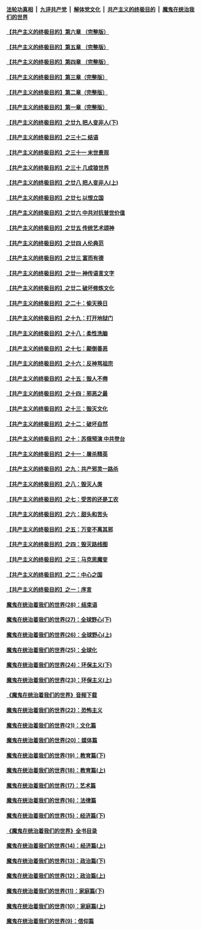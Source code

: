 

####  [法轮功真相](../../../../basic/blob/master/README.md?t=07081902) &nbsp;|&nbsp; [九评共产党](../../../../9ping.md/blob/master/README.md?t=07081902) &nbsp;|&nbsp; [解体党文化](../../../../jtdwh.md/blob/master/README.md?t=07081902)  &nbsp;|&nbsp; [共产主义的终极目的](../../../../gczydzjmd.md/blob/master/README.md?t=07081902) &nbsp;|&nbsp; [魔鬼在统治我们的世界](../../../../mgztzwmdsj.md/blob/master/README.md?t=07081902) 

#### [【共产主义的终极目的】第六章 （完整版）](../pages/nsc422/n11428913.md?t=07081902) 

#### [【共产主义的终极目的】第五章 （完整版）](../pages/nsc422/n11428912.md?t=07081902) 

#### [【共产主义的终极目的】第四章 （完整版）](../pages/nsc422/n11428907.md?t=07081902) 

#### [【共产主义的终极目的】第三章（完整版）](../pages/nsc422/n11428848.md?t=07081902) 

#### [【共产主义的终极目的】第二章（完整版）](../pages/nsc422/n11428831.md?t=07081902) 

#### [【共产主义的终极目的】第一章（完整版）](../pages/nsc422/n11417651.md?t=07081902) 

#### [【共产主义的终极目的】之廿九 把人变非人(下)](../pages/nsc422/n11344140.md?t=07081902) 

#### [【共产主义的终极目的】之三十二 结语](../pages/nsc422/n11360535.md?t=07081902) 

#### [【共产主义的终极目的】之三十一 末世景观](../pages/nsc422/n11351129.md?t=07081902) 

#### [【共产主义的终极目的】之三十 几成狼世界](../pages/nsc422/n11348280.md?t=07081902) 

#### [【共产主义的终极目的】之廿八 把人变非人(上)](../pages/nsc422/n11340492.md?t=07081902) 

#### [【共产主义的终极目的】之廿七 以恨立国](../pages/nsc422/n11336944.md?t=07081902) 

#### [【共产主义的终极目的】之廿六 中共对抗普世价值](../pages/nsc422/n11324785.md?t=07081902) 

#### [【共产主义的终极目的】之廿五 传统艺术颂神](../pages/nsc422/n11296396.md?t=07081902) 

#### [【共产主义的终极目的】之廿四 人伦典范](../pages/nsc422/n11296397.md?t=07081902) 

#### [【共产主义的终极目的】之廿三 富而有德](../pages/nsc422/n11283598.md?t=07081902) 

#### [【共产主义的终极目的】之廿一 神传语言文字](../pages/nsc422/n11263265.md?t=07081902) 

#### [【共产主义的终极目的】之廿二 破坏修炼文化](../pages/nsc422/n11245728.md?t=07081902) 

#### [【共产主义的终极目的】之二十：偷天换日](../pages/nsc422/n11238846.md?t=07081902) 

#### [【共产主义的终极目的】之十九：打开地狱门](../pages/nsc422/n11206376.md?t=07081902) 

#### [【共产主义的终极目的】之十八：柔性洗脑](../pages/nsc422/n11199994.md?t=07081902) 

#### [【共产主义的终极目的】之十七：颠倒善恶](../pages/nsc422/n11179782.md?t=07081902) 

#### [【共产主义的终极目的】之十六：反神骂祖宗](../pages/nsc422/n11166798.md?t=07081902) 

#### [【共产主义的终极目的】之十五：毁人不倦](../pages/nsc422/n11166792.md?t=07081902) 

#### [【共产主义的终极目的】之十四：邪恶之最](../pages/nsc422/n11150249.md?t=07081902) 

#### [【共产主义的终极目的】之十三：毁灭文化](../pages/nsc422/n11135227.md?t=07081902) 

#### [【共产主义的终极目的】之十二：破坏自然](../pages/nsc422/n11135214.md?t=07081902) 

#### [【共产主义的终极目的】之十：苏俄预演 中共登台](../pages/nsc422/n11118424.md?t=07081902) 

#### [【共产主义的终极目的】之十一：屠杀精英](../pages/nsc422/n11118442.md?t=07081902) 

#### [【共产主义的终极目的】之九：共产邪灵一路杀](../pages/nsc422/n11114139.md?t=07081902) 

#### [【共产主义的终极目的】之八：毁灭人类](../pages/nsc422/n11108503.md?t=07081902) 

#### [【共产主义的终极目的】之七：受苦的还是工农](../pages/nsc422/n11101809.md?t=07081902) 

#### [【共产主义的终极目的】之六：甜头和苦头](../pages/nsc422/n11096971.md?t=07081902) 

#### [【共产主义的终极目的】之五：万变不离其邪](../pages/nsc422/n11091285.md?t=07081902) 

#### [【共产主义的终极目的】之四：毁灭路线图](../pages/nsc422/n11086284.md?t=07081902) 

#### [【共产主义的终极目的】之三：马克思魔变](../pages/nsc422/n11061941.md?t=07081902) 

#### [【共产主义的终极目的】之二：中心之国](../pages/nsc422/n11047728.md?t=07081902) 

#### [【共产主义的终极目的】之一：序言](../pages/nsc422/n11086077.md?t=07081902) 

#### [魔鬼在统治着我们的世界(28)：结束语](../pages/nsc422/n10936246.md?t=07081902) 

#### [魔鬼在统治着我们的世界(27)：全球野心(下)](../pages/nsc422/n10928319.md?t=07081902) 

#### [魔鬼在统治着我们的世界(26)：全球野心(上)](../pages/nsc422/n10900318.md?t=07081902) 

#### [魔鬼在统治着我们的世界(25)：全球化](../pages/nsc422/n10788205.md?t=07081902) 

#### [魔鬼在统治着我们的世界(24)：环保主义(下)](../pages/nsc422/n10695307.md?t=07081902) 

#### [魔鬼在统治着我们的世界(23)：环保主义(上)](../pages/nsc422/n10688613.md?t=07081902) 

#### [《魔鬼在统治着我们的世界》音频下载](../pages/nsc422/n10635553.md?t=07081902) 

#### [魔鬼在统治着我们的世界(22)：恐怖主义](../pages/nsc422/n10614727.md?t=07081902) 

#### [魔鬼在统治着我们的世界(21)：文化篇](../pages/nsc422/n10597706.md?t=07081902) 

#### [魔鬼在统治着我们的世界(20)：媒体篇](../pages/nsc422/n10586579.md?t=07081902) 

#### [魔鬼在统治着我们的世界(19)：教育篇(下)](../pages/nsc422/n10564808.md?t=07081902) 

#### [魔鬼在统治着我们的世界(18)：教育篇(上)](../pages/nsc422/n10526970.md?t=07081902) 

#### [魔鬼在统治着我们的世界(17)：艺术篇](../pages/nsc422/n10499093.md?t=07081902) 

#### [魔鬼在统治着我们的世界(16)：法律篇](../pages/nsc422/n10485969.md?t=07081902) 

#### [魔鬼在统治着我们的世界(15)：经济篇(下)](../pages/nsc422/n10469975.md?t=07081902) 

#### [《魔鬼在统治着我们的世界》全书目录](../pages/nsc422/n10464261.md?t=07081902) 

#### [魔鬼在统治着我们的世界(14)：经济篇(上)](../pages/nsc422/n10457370.md?t=07081902) 

#### [魔鬼在统治着我们的世界(13)：政治篇(下)](../pages/nsc422/n10448270.md?t=07081902) 

#### [魔鬼在统治着我们的世界(12)：政治篇(上)](../pages/nsc422/n10444576.md?t=07081902) 

#### [魔鬼在统治着我们的世界(11)：家庭篇(下)](../pages/nsc422/n10440961.md?t=07081902) 

#### [魔鬼在统治着我们的世界(10)：家庭篇(上)](../pages/nsc422/n10435448.md?t=07081902) 

#### [魔鬼在统治着我们的世界(9)：信仰篇](../pages/nsc422/n10432159.md?t=07081902) 

